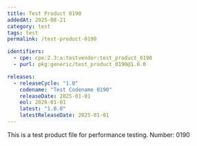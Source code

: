 ```yaml
---
title: Test Product 0190
addedAt: 2025-08-21
category: test
tags: test
permalink: /test-product-0190

identifiers:
  - cpe: cpe:2.3:a:testvendor:test_product_0190
  - purl: pkg:generic/test_product_0190@1.0.0

releases:
  - releaseCycle: "1.0"
    codename: "Test Codename 0190"
    releaseDate: 2025-01-01
    eol: 2026-01-01
    latest: "1.0.0"
    latestReleaseDate: 2025-01-01
---
```


This is a test product file for performance testing. Number: 0190
